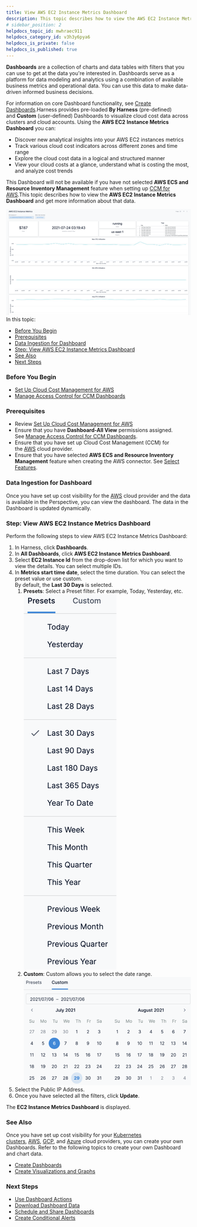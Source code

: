 ```yaml
---
title: View AWS EC2 Instance Metrics Dashboard
description: This topic describes how to view the AWS EC2 Instance Metrics Dashboard and get more information about that data.
# sidebar_position: 2
helpdocs_topic_id: mwhraec911
helpdocs_category_id: v3h3y6pya6
helpdocs_is_private: false
helpdocs_is_published: true
---
```


**Dashboards** are a collection of charts and data tables with filters that you can use to get at the data you're interested in. Dashboards serve as a platform for data modeling and analytics using a combination of available business metrics and operational data. You can use this data to make data-driven informed business decisions.

For information on core Dashboard functionality, see [Create Dashboards](/article/ardf4nbvcy-create-dashboards).Harness provides pre-loaded **By Harness** (pre-defined) and **Custom** (user-defined) Dashboards to visualize cloud cost data across clusters and cloud accounts. Using the **AWS EC2** **Instance Metrics** **Dashboard** you can:

* Discover new analytical insights into your AWS EC2 instances metrics
* Track various cloud cost indicators across different zones and time range
* Explore the cloud cost data in a logical and structured manner
* View your cloud costs at a glance, understand what is costing the most, and analyze cost trends

This Dashboard will not be available if you have not selected **AWS ECS and Resource Inventory Management** feature when setting up [CCM for AWS](/article/80vbt5jv0q-set-up-cost-visibility-for-aws).This topic describes how to view the **AWS EC2 Instance Metrics** **Dashboard** and get more information about that data.

![](./static/view-aws-ec-2-instance-metrics-50.png)In this topic:

* [Before You Begin](https://ngdocs.harness.io/article/mwhraec911-view-aws-ec-2-instance-metrics#undefined)
* [Prerequisites](https://ngdocs.harness.io/article/mwhraec911-view-aws-ec-2-instance-metrics#prerequisites)
* [Data Ingestion for Dashboard](https://ngdocs.harness.io/article/mwhraec911-view-aws-ec-2-instance-metrics#undefined)
* [Step: View AWS EC2 Instance Metrics Dashboard](https://ngdocs.harness.io/article/mwhraec911-view-aws-ec-2-instance-metrics#undefined)
* [See Also](https://ngdocs.harness.io/article/mwhraec911-view-aws-ec-2-instance-metrics#see_also)
* [Next Steps](https://ngdocs.harness.io/article/mwhraec911-view-aws-ec-2-instance-metrics#next_steps)

### Before You Begin

* [Set Up Cloud Cost Management for AWS](/article/80vbt5jv0q-set-up-cost-visibility-for-aws)
* [Manage Access Control for CCM Dashboards](/article/ng6yaxqi2r-manage-access-control-for-ccm-dashboards)

### Prerequisites

* Review [Set Up Cloud Cost Management for AWS](/article/80vbt5jv0q-set-up-cost-visibility-for-aws)
* Ensure that you have **Dashboard-All View** permissions assigned. See [Manage Access Control for CCM Dashboards](/article/ng6yaxqi2r-manage-access-control-for-ccm-dashboards).
* Ensure that you have set up Cloud Cost Management (CCM) for the [AWS](/article/80vbt5jv0q-set-up-cost-visibility-for-aws) cloud provider.
* Ensure that you have selected **AWS ECS and Resource Inventory Management** feature when creating the AWS connector. See [Select Features](/article/80vbt5jv0q-set-up-cost-visibility-for-aws#step_3_select_features).

### Data Ingestion for Dashboard

Once you have set up cost visibility for the [AWS](https://ngdocs.harness.io/article/80vbt5jv0q-set-up-cost-visibility-for-aws) cloud provider and the data is available in the Perspective, you can view the dashboard. The data in the Dashboard is updated dynamically.

### Step: View AWS EC2 Instance Metrics Dashboard

Perform the following steps to view AWS EC2 Instance Metrics Dashboard:

1. In Harness, click **Dashboards**.
2. In **All Dashboards**, click **AWS EC2 Instance Metrics Dashboard**.
3. Select **EC2 Instance Id** from the drop-down list for which you want to view the details. You can select multiple IDs.
4. In **Metrics start time date**, select the time duration. You can select the preset value or use custom.  
By default, the **Last 30 Days** is selected.
	1. **Presets**: Select a Preset filter. For example, Today, Yesterday, etc.![](./static/view-aws-ec-2-instance-metrics-51.png)
	2. **Custom**: Custom allows you to select the date range.![](./static/view-aws-ec-2-instance-metrics-52.png)
5. Select the Public IP Address.
6. Once you have selected all the filters, click **Update**.  
  
The **EC2 Instance Metrics Dashboard** is displayed.

### See Also

Once you have set up cost visibility for your [Kubernetes clusters](/article/ltt65r6k39-set-up-cost-visibility-for-kubernetes), [AWS](/article/80vbt5jv0q-set-up-cost-visibility-for-aws), [GCP](/article/kxnsritjls-set-up-cost-visibility-for-gcp), and [Azure](/article/v682mz6qfd-set-up-cost-visibility-for-azure) cloud providers, you can create your own Dashboards. Refer to the following topics to create your own Dashboard and chart data.

* [Create Dashboards](/article/ardf4nbvcy-create-dashboards)
* [Create Visualizations and Graphs](/article/n2jqctdt7c-create-visualizations-and-graphs)

### Next Steps

* [Use Dashboard Actions](https://ngdocs.harness.io/article/y1oh7mkwmh-use-dashboard-actions)
* [Download Dashboard Data](https://ngdocs.harness.io/article/op59lb1pxv-download-dashboard-data)
* [Schedule and Share Dashboards](/article/35gfke0rl8-share-dashboards)
* [Create Conditional Alerts](https://ngdocs.harness.io/article/ro0i58mvby-create-conditional-alerts)

